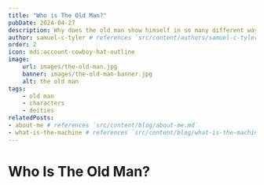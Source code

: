 ```yaml
---
title: "Who is The Old Man?"
pubDate: 2024-04-27
description: Why does the old man show himself in so many different ways?
author: samuel-c-tyler # references `src/content/authors/samuel-c-tyler.json`
order: 2
icon: mdi:account-cowboy-hat-outline
image: 
    url: images/the-old-man.jpg
    banner: images/the-old-man-banner.jpg
    alt: the old man
tags: 
    - old man
    - characters
    - deities
relatedPosts:
- about-me # references `src/content/blog/about-me.md`
- what-is-the-machine # references `src/content/blog/what-is-the-machine.md`
---
```


# Who Is The Old Man?